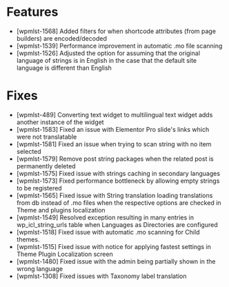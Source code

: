 # Features
* [wpmlst-1568] Added filters for when shortcode attributes (from page builders) are encoded/decoded
* [wpmlst-1539] Performance improvement in automatic .mo file scanning
* [wpmlst-1526] Adjusted the option for assuming that the original language of strings is in English in the case that the default site language is different than English

# Fixes
* [wpmlst-489] Converting text widget to multilingual text widget adds another instance of the widget
* [wpmlst-1583] Fixed an issue with Elementor Pro slide's links which were not translatable
* [wpmlst-1581] Fixed an issue when trying to scan string with no item selected
* [wpmlst-1579] Remove post string packages when the related post is permanently deleted
* [wpmlst-1575] Fixed issue with strings caching in secondary languages
* [wpmlst-1573] Fixed performance bottleneck by allowing empty strings to be registered
* [wpmlst-1565] Fixed issue with String translation loading translations from db instead of .mo files when the respective options are checked in Theme and plugins localization
* [wpmlst-1549] Resolved exception resulting in many entries in wp_icl_string_urls table when Languages as Directories are configured
* [wpmlst-1518] Fixed issue with automatic .mo scanning for Child themes.
* [wpmlst-1515] Fixed issue with notice for applying fastest settings in Theme Plugin Localization screen
* [wpmlst-1480] Fixed issue with the admin being partially shown in the wrong language
* [wpmlst-1308] Fixed issues with Taxonomy label translation